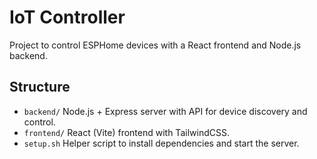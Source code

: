 # IoT Controller

Project to control ESPHome devices with a React frontend and Node.js backend.

## Structure
- `backend/` Node.js + Express server with API for device discovery and control.
- `frontend/` React (Vite) frontend with TailwindCSS.
- `setup.sh` Helper script to install dependencies and start the server.
